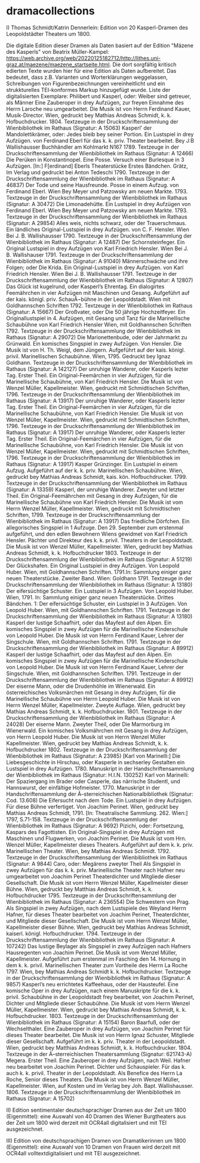 # dramacollections
I) Thomas Schmidt/Katrin Dennerlein: Edition von 20 Kasperl-Dramen des Leopoldstädter Theaters um 1800. 

Die digitale Edition dieser Dramen als Daten basiert auf der Edition "Mäzene des Kasperls" von Beatrix Müller-Kampel: https://web.archive.org/web/20220125182712/http://lithes.uni-graz.at/maezene/maezene_startseite.html. Die dort sorgfältig kritisch edierten Texte wurden hier für eine Edition als Daten aufbereitet. Das bedeutet, dass z.B. Varianten und Worterklärungen weggelassen, Schreibungen von Figurenbezeichnungen vereinheitlicht und ein strukkturelles TEI-konformes Markup hinzugefügt wurde.
Liste der digitalisierten Exemplare:
Philibert und Kasperl, oder: Weiber sind getreuer, als Männer Eine Zauberoper in drey Aufzügen, zur freyen Einnahme des Herrn Laroche neu umgearbeitet. Die Musik ist von Herrn Ferdinand Kauer, Musik-Director. Wien, gedruckt bey Mathias Andreas Schmidt, k. k. Hofbuchdrucker. 1804. 
Textzeuge in der Druckschriftensammlung der Wienbibliothek im Rathaus (Signatur: A 15063) 
Kasperl’ der Mandolettikrämer, oder: Jedes bleib bey seiner Portion. Ein Lustspiel in drey Aufzügen. von Ferdinand Eberl für das k. k. priv. Theater bearbeitet. Bey J:B Wallishausser Buchhändler am Kohlmarkt N167 1789. 
Textzeuge in der Druckschriftensammlung der Wienbibliothek im Rathaus (Signatur: A 12466) 
Die Perüken in Konstantinopel. Eine Posse. Versuch einer Burlesque in 3 Aufzügen. [In:] F[erdinand] Eberls Theaterstücke Erstes Bändchen. Grätz, Im Verlag und gedruckt bei Anton Tedeschi 1790. 
Textzeuge in der Druckschriftensammlung der Wienbibliothek im Rathaus (Signatur: A 46837) 
Der Tode und seine Hausfreunde. Posse in einem Aufzug. von Ferdinand Eberl. Wien Bey Meyer und Patzowsky am neuen Markte. 1793. 
Textzeuge in der Druckschriftensammlung der Wienbibliothek im Rathaus (Signatur: A 30472) 
Die Limonadehütte. Ein Lustspiel in drey Aufzügen von Ferdinand Eberl. Wien Bey Meyer und Patzowsky am neuen Markte. 1793. 
Textzeuge in der Druckschriftensammlung der Wienbibliothek im Rathaus (Signatur: A 29854) 
Alles weis, nichts schwarz, oder der Trauerschmaus. Ein ländliches Original-Lustspiel in drey Aufzügen. von C. F. Hensler. Wien Bei J. B. Wallishausser 1790. 
Textzeuge in der Druckschriftensammlung der Wienbibliothek im Rathaus (Signatur: A 12487) 
Der Schornsteinfeger. Ein Original Lustspiel in drey Aufzügen von Karl Friedrich Hensler. Wien Bei J. B. Wallishauser 1791. 
Textzeuge in der Druckschriftensammlung der Wienbibliothek im Rathaus (Signatur: A 91040) 
Männerschwäche und ihre Folgen; oder Die Krida. Ein Original-Lustspiel in drey Aufzügen. von Karl Friedrich Hensler. Wien Bei J. B. Wallishausser 1791. 
Textzeuge in der Druckschriftensammlung der Wienbibliothek im Rathaus (Signatur: A 12807) 
Das Glück ist kugelrund, oder Kasperl’s Ehrentag. Ein dialogirtes Feemährchen in vier Aufzügen mit Maschinen und Gesang. Aufgeführt auf der kais. königl. priv. SchauÂ¬bühne in der Leopoldstadt. Wien mit Goldhannschen Schriften 1792. 
Textzeuge in der Wienbibliothek im Rathaus (Signatur: A 15667) 
Der Großvater, oder Die 50 jährige Hochzeitfeyer. Ein Originallustspiel in 4. Aufzügen, mit Gesang und Tanz für die Marinellische Schaubühne von Karl Friedrich Hensler Wien, mit Goldhannschen Schriften 1792. 
Textzeuge in der Druckschriftensammlung der Wienbibliothek im Rathaus (Signatur: A 29072) 
Die Marionettenbude, oder der Jahrmarkt zu Grünwald. Ein komisches Singspiel in zwey Aufzügen. Von Hensler. Die Musik ist von H. Th. Weigl, dem Jüngern. Aufgeführt auf der kais. königl. privil. Marinellischen Schaubühne. Wien, 1795. Gedruckt bey Ignaz Goldhann. 
Textzeuge in der Druckschriftensammlung der Wienbibliothek im Rathaus (Signatur: A 142127) 
Der unruhige Wanderer, oder Kasperls lezter Tag. Erster Theil. Ein Original-Feemärchen in vier Aufzügen, für die Marinellische Schaubühne, von Karl Friedrich Hensler. Die Musik ist von Wenzel Müller, Kapellmeister. Wien, gedruckt mit Schmidtischen Schriften, 1796. 
Textzeuge in der Druckschriftensammlung der Wienbibliothek im Rathaus (Signatur: A 13917) 
Der unruhige Wanderer, oder Kasperls lezter Tag. Erster Theil. Ein Original-Feemärchen in vier Aufzügen, für die Marinellische Schaubühne, von Karl Friedrich Hensler. Die Musik ist von Wenzel Müller, Kapellmeister. Wien, gedruckt mit Schmidtischen Schriften, 1796. 
Textzeuge in der Druckschriftensammlung der Wienbibliothek im Rathaus (Signatur: A 13917) 
Der unruhige Wanderer, oder Kasperls lezter Tag. Erster Theil. Ein Original-Feemärchen in vier Aufzügen, für die Marinellische Schaubühne, von Karl Friedrich Hensler. Die Musik ist von Wenzel Müller, Kapellmeister. Wien, gedruckt mit Schmidtischen Schriften, 1796. 
Textzeuge in der Druckschriftensammlung der Wienbibliothek im Rathaus (Signatur: A 13917) 
Kasper Grünzinger. Ein Lustspiel in einem Aufzug. Aufgeführt auf der k. k. priv. Marinellischen Schaubühne. Wien, gedruckt bey Mathias Andreas Schmidt, kais. kön. Hofbuchdrucker. 1799. 
Textzeuge in der Druckschriftensammlung der Wienbibliothek im Rathaus (Signatur: A 13359) 
Kasperl, der unruhige Wanderer. Zweyter und letzter Theil. Ein Original-Feemährchen mit Gesang in drey Aufzügen, für die Marinellische Schaubühne von Karl Friedrich Hensler. Die Musik ist vom Herrn Wenzel Müller, Kapellmeister. Wien, gedruckt mit Schmidtischen Schriften, 1799. 
Textzeuge in der Druckschriftensammlung der Wienbibliothek im Rathaus (Signatur: A 13917) 
Das friedliche Dörfchen. Ein allegorisches Singspiel in 1 Aufzuge. Den 29. September zum erstenmal aufgeführt, und den edlen Bewohnern Wiens gewidmet von Karl Friedrich Hensler. Pächter und Direkteur des k. k. privil. Theaters in der Leopoldstadt. Die Musik ist von Wenzel Müller, Kapellmeister. Wien, gedruckt bey Mathias Andreas Schmidt, k. k. Hofbuchdrucker 1803. 
Textzeuge in der Druckschriftensammlung der Wienbibliothek im Rathaus (Signatur: A 51219) 
Der Glückshafen. Ein Original Lustspiel in drey Aufzügen. Von Leopold Huber. Wien, mit Goldhannschen Schriften. 1791.In: Sammlung einiger ganz neuen Theaterstücke. Zweiter Band. Wien: Goldhann 1791. 
Textzeuge in der Druckschriftensammlung der Wienbibliothek im Rathaus (Signatur: A 13180) 
Der eifersüchtige Schuster. Ein Lustspiel in 3 Aufzügen. Von Leopold Huber. Wien, 1791. In: Sammlung einiger ganz neuen Theaterstücke. Drittes Bändchen. 1: Der eifersüchtige Schuster, ein Lustspiel in 3 Aufzügen. Von Leopold Huber. Wien, mit Goldhannschen Schriften. 1791.
Textzeuge in der Druckschriftensammlung der Wienbibliothek im Rathaus (Signatur: A 13180)
Kasperl der lustige Schaafhirt, oder das Mayfest auf den Alpen. Ein komisches Singspiel in zwey Aufzügen für die Marinellische Kinderschule von Leopold Huber. Die Musik ist von Herrn Ferdinand Kauer, Lehrer der Singschule. Wien, mit Goldhannschen Schriften. 1791. 
Textzeuge in der Druckschriftensammlung der Wienbibliothek im Rathaus (Signatur: A 89912) 
Kasperl der lustige Schaafhirt, oder das Mayfest auf den Alpen. Ein komisches Singspiel in zwey Aufzügen für die Marinellische Kinderschule von Leopold Huber. Die Musik ist von Herrn Ferdinand Kauer, Lehrer der Singschule. Wien, mit Goldhannschen Schriften. 1791. 
Textzeuge in der Druckschriftensammlung der Wienbibliothek im Rathaus (Signatur: A 89912) 
Der eiserne Mann, oder die Drudenhöhle im Wienerwald. Ein österreichisches Volksmärchen mit Gesang in drey Aufzügen, für die Marinellische Schaubühne von Herrn Leopold Huber. Die Musik ist von Herrn Wenzel Müller, Kapellmeister. Zweyte Auflage. Wien, gedruckt bey Mathias Andreas Schmidt, k. k. Hofbuchdrucker. 1801. 
Textzeuge in der Druckschriftensammlung der Wienbibliothek im Rathaus (Signatur: A 24028) 
Der eiserne Mann. Zweyter Theil, oder Die Marmorburg im Wienerwald. Ein komisches Volksmährchen mit Gesang in drey Aufzügen, von Herrn Leopold Huber. Die Musik ist von Herrn Wenzel Müller Kapellmeister. Wien, gedruckt bey Mathias Andreas Schmidt, k. k. Hofbuchdrucker 1802. 
Textzeuge in der Druckschriftensammlung der Wienbibliothek im Rathaus (Signatur: A 23985) 
[Karl von Marinelli:] Die Liebesgeschichte in Hirschau, oder Kasperle in sechserley Gestalten ein Lustspiel in drey Aufzügen. 1780. 
Manuskript in der Handschriftensammlung der Wienbibliothek im Rathaus (Signatur: H.I.N. 130252) 
Karl von Marinelli: Der Spaziergang im Brader oder Casperle, das närrische Studentl, und Hannswurst, der einfältige Hofmeister. 1770. 
Manuskript in der Handschriftensammlung der Ã–sterreichischen Nationalbibliothek (Signatur: Cod. 13.608) 
Die Eifersucht nach dem Tode. Ein Lustspiel in drey Aufzügen. Für diese Bühne verfertiget. Von Joachim Perinet. Wien, gedruckt bey Mathias Andreas Schmidt, 1791. [In: Theatralische Sammlung. 262. Wien:] 1797, S.71-158. 
Textzeuge in der Druckschriftensammlung der Wienbibliothek im Rathaus (Signatur: A 9692) 
Pizichi, oder: Fortsetzung, Kaspars des Fagottisten. Ein Original-Singspiel in drey Aufzügen mit Maschinen und Flugwerken, von Joachim Perinet. Die Musik ist vom Hrn. Wenzel Müller, Kapellmeister dieses Theaters. Aufgeführt auf dem k. k. priv. Marinellischen Theater. Wien, bey Mathias Andreas Schmidt. 1792. 
Textzeuge in der Druckschriftensammlung der Wienbibliothek im Rathaus (Signatur: A 9844) 
Caro, oder: Megärens zweyter Theil Als Singspiel in zwey Aufzügen für das k. k. priv. Marinellische Theater nach Hafner neu umgearbeitet von Joachim Perinet Theaterdichter und Mitgliede dieser Gesellschaft. Die Musik ist vom Herrn Wenzel Müller, Kapellmeister dieser Bühne. Wien, gedruckt bey Matthias Andreas Schmidt, k. k. Hofbuchdrucker 1795.
Textzeuge in der Druckschriftensammlung der Wienbibliothek im Rathaus (Signatur: A 236554)
Die Schwestern von Prag. Als Singspiel in zwey Aufzügen, nach dem Lustspiele des Weyland Herrn Hafner, für dieses Theater bearbeitet von Joachim Perinet, Theaterdichter, und Mitgliede dieser Gesellschaft. Die Musik ist vom Herrn Wenzel Müller, Kapellmeister dieser Bühne. Wien, gedruckt bey Mathias Andreas Schmidt, kaiserl. königl. Hofbuchdrucker. 1794. 
Textzeuge in der Druckschriftensammlung der Wienbibliothek im Rathaus (Signatur: A 107242) 
Das lustige Beylager als Singspiel in zwey Aufzügen nach Hafners Hausregenten von Joachim Perinet. Die Musik ist vom Wenzel Müller, Kapellmeister. Aufgeführt zum erstenmal im Fasching den 14. Hornung in dem k. k. privil. Marinellischen Theater zum Vortheile des Herrn La Roche 1797. Wien, bey Mathias Andreas Schmidt k. k. Hofbuchdrucker.
Textzeuge in der Druckschriftensammlung der Wienbibliothek im Rathaus (Signatur: A 9857)
Kasperl’s neu errichtetes Kaffeehaus, oder der Hausteufel. Eine komische Oper in drey Aufzügen, nach einem Manuskripte für die k. k. privil. Schaubühne in der Leopoldstadt frey bearbeitet, von Joachim Perinet, Dichter und Mitgliede dieser Schaubühne. Die Musik ist vom Herrn Wenzel Müller, Kapellmeister. Wien, gedruckt bey Mathias Andreas Schmidt, k. k. Hofbuchdrucker. 1803. 
Textzeuge in der Druckschriftensammlung der Wienbibliothek im Rathaus (Signatur: A 15154) 
Baron Baarfuß, oder der Wechselthaler. Eine Zauberoper in drey Aufzügen, von Joachim Perinet für dieses Theater bearbeitet. Die Musik ist von Herrn Ignaz Schuster, Mitgliede dieser Gesellschaft. Aufgeführt im k. k. priv. Theater in der Leopoldstadt. Wien, gedruckt bey Matthias Andreas Schmidt, k. k. Hofbuchdrucker. 1804. 
Textzeuge in der Ã–sterreichischen Theatersammlung (Signatur: 621743-A) 
Megera. Erster Theil. Eine Zauberoper in drey Aufzügen, nach Weil. Hafner neu bearbeitet von Joachim Perinet. Dichter und Schauspieler. Für das k. auch k. k. privil. Theater in der Leopoldstadt. Als Benefice des Herrn La Roche, Senior dieses Theaters. Die Musik ist von Herrn Wenzel Müller, Kapellmeister. Wien, auf Kosten und im Verlag bey Joh. Bapt. Wallishausser. 1806.
Textzeuge in der Druckschriftensammlung der Wienbibliothek im Rathaus (Signatur: A 15702)

II) Edition sentimentaler deutschsprachiger Dramen aus der Zeit um 1800  (Eigenmittel): eine Auswahl von 40 Dramen des Wiener Burgtheaters aus der Zeit um 1800 wird derzeit mit OCR4all digitalisiert und mit TEI ausgezeichnet.

III) Edition von deutschsprachigen Dramen von Dramatikerinnen um 1800 (Eigenmittel): eine Auswahl von 10 Dramen von Frauen wird derzeit mit OCR4all volltextdigitalisiert und mit TEI ausgezeichnet.

